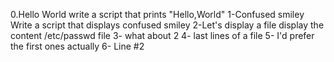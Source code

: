 0.Hello World
write a script that prints "Hello,World"
1-Confused smiley
Write a script that displays confused smiley
2-Let's display a file
display the content /etc/passwd file
3- what about 2
4- last lines of a file
5- I'd prefer the first ones actually
6- Line #2  
